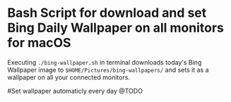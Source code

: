 # Bash Script for download and set Bing Daily Wallpaper on all monitors for macOS

Executing `./bing-wallpaper.sh` in terminal downloads today's Bing Wallpaper image to `$HOME/Pictures/bing-wallpapers/` and sets it as a wallpaper on all your connected monitors.

#Set wallpaper automaticly every day
@TODO


